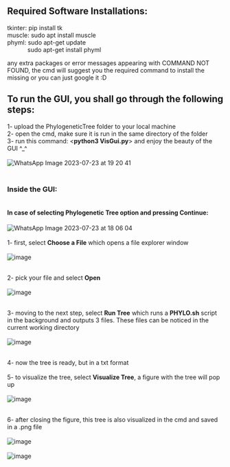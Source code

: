 ##  Required Software Installations:<br>
tkinter: pip install tk <br>
muscle: sudo apt install muscle <br> 
phyml: sudo apt-get update <br> &nbsp;&nbsp;&nbsp;&nbsp;&nbsp;&nbsp;&nbsp;&nbsp;&nbsp;&nbsp;&nbsp;&nbsp;sudo apt-get install phyml <br>

any extra packages or error messages appearing with COMMAND NOT FOUND, the cmd will suggest you the required command to install the missing or you can just google it :D
## To run the GUI, you shall go through the following steps:<br>

1- upload the PhylogeneticTree folder to your local machine<br>
2- open the cmd, make sure it is run in the same directory of the folder<br>
3- run this command: <**python3 VisGui.py**> and enjoy the beauty of the GUI ^_^<br><br>
![WhatsApp Image 2023-07-23 at 19 20 41](https://github.com/TawfikYasser/bio23/assets/52109684/32d04901-e2d4-47f4-98ec-8d826a7a5f55)


### <br>Inside the GUI:<br>
#### <br>In case of selecting **Phylogenetic Tree** option and pressing **Continue**:<br>
![WhatsApp Image 2023-07-23 at 18 06 04](https://github.com/TawfikYasser/bio23/assets/52109684/74b759e1-85b1-4f92-ac32-fddb01bae925) <br><br>
  1- first, select **Choose a File** which opens a file explorer window<br><br>
  ![image](https://github.com/TawfikYasser/bio23/assets/52109684/baa52408-a728-4d23-bd85-e7be1a24a3b9)

  <br>2- pick your file and select **Open**<br><br>
  ![image](https://github.com/TawfikYasser/bio23/assets/52109684/891af264-3b15-45dd-be99-b4e1517fb065)

  <br>3- moving to the next step, select **Run Tree** which runs a **PHYLO.sh** script in the background and outputs 3 files. These files can be noticed in the current working directory<br>
  <br>![image](https://github.com/TawfikYasser/bio23/assets/52109684/50fe3340-ee65-4767-b435-6eb8f65d5239)

 <br>4- now the tree is ready, but in a txt format<br><br>
  5- to visualize the tree, select **Visualize Tree**, a figure with the tree will pop up<br>
 <br>![image](https://github.com/TawfikYasser/bio23/assets/52109684/9f240a20-46ea-4c69-9600-551364f1342a)

  <br>6- after closing the figure, this tree is also visualized in the cmd and saved in a .png file<br><br>
  ![image](https://github.com/TawfikYasser/bio23/assets/52109684/e311bec5-8cf0-4ac9-ac41-de5d148c4c7b)
  <br><br>![image](https://github.com/TawfikYasser/bio23/assets/52109684/6bb6b517-e93b-4647-a0c1-da3c1f241717)
